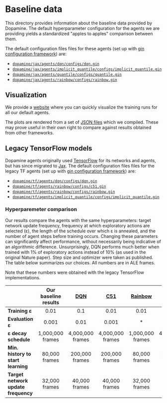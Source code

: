 # Baseline data

This directory provides information about the baseline data provided by
Dopamine. The default hyperparameter configuration for the agents we are
providing yields a standardized "apples to apples" comparison between them.

The default configuration files files for these agents (set up with [gin
configuration framework](https://github.com/google/gin-config)) are:

*   [`dopamine/jax/agents/dqn/configs/dqn.gin`](https://github.com/google/dopamine/blob/master/dopamine/jax/agents/dqn/configs/dqn.gin)
*   [`dopamine/jax/agents/implicit_quantile/configs/implicit_quantile.gin`](https://github.com/google/dopamine/blob/master/dopamine/jax/agents/implicit_quantile/configs/implicit_quantile.gin)
*   [`dopamine/jax/agents/quantile/configs/quantile.gin`](https://github.com/google/dopamine/blob/master/dopamine/jax/agents/quantile/configs/quantile.gin)
*   [`dopamine/jax/agents/rainbow/configs/rainbow.gin`](https://github.com/google/dopamine/blob/master/dopamine/jax/agents/rainbow/configs/rainbow.gin)

## Visualization
We provide a [website](https://google.github.io/dopamine/baselines/atari/plots.html)
where you can quickly visualize the training runs for all our default agents.

The plots are rendered from a set of
[JSON files](https://github.com/google/dopamine/tree/master/baselines/atari/data)
which we compiled. These may prove useful in their own right to compare
against results obtained from other frameworks.

## Legacy TensorFlow models

Dopamine agents originally used [TensorFlow](https://www.tensorflow.org/) for
its networks and agents, but has since migrated to
[Jax](https://jax.readthedocs.io/en/latest/). The default configuration files
files for the legacy TF agents (set up with [gin configuration
framework](https://github.com/google/gin-config)) are:

*   [`dopamine/tf/agents/dqn/configs/dqn.gin`](https://github.com/google/dopamine/blob/master/dopamine/tf/agents/dqn/configs/dqn.gin)
*   [`dopamine/tf/agents/rainbow/configs/c51.gin`](https://github.com/google/dopamine/blob/master/dopamine/tf/agents/rainbow/configs/c51.gin)
*   [`dopamine/tf/agents/rainbow/configs/rainbow.gin`](https://github.com/google/dopamine/blob/master/dopamine/tf/agents/rainbow/configs/rainbow.gin)
*   [`dopamine/tf/agents/implicit_quantile/configs/implicit_quantile.gin`](https://github.com/google/dopamine/blob/master/dopamine/agents/tf/implicit_quantile/configs/implicit_quantile.gin)

### Hyperparemeter comparison
Our results compare the agents with the same hyperparameters: target
network update frequency, frequency at which exploratory actions are selected (ε), the
length of the schedule over which ε is annealed, and the number of agent steps
before training occurs. Changing these parameters can significantly affect
performance, without necessarily being indicative of an algorithmic difference.
Unsurprisingly, DQN performs much better when trained with 1% of exploratory
actions instead of 10% (as used in the original Nature paper). Step size and
optimizer were taken as published. The table below summarizes our choices. All
numbers are in ALE frames.

Note that these numbers were obtained with the legacy TensorFlow
implementations.

|                                     | Our baseline results | [DQN][dqn]       | [C51][c51]       | [Rainbow][rainbow] | [IQN][iqn]       |
| :---------------------------------- | :------------------: | :--------:       | :--------:       | :----------------: | :--------:       |
| **Training ε**                      | 0.01                 | 0.1              | 0.01             | 0.01               | 0.01             |
| **Evaluation ε**                    | 0.001                | 0.01             | 0.001            | *                  | 0.001            |
| **ε decay schedule**                | 1,000,000 frames     | 4,000,000 frames | 4,000,000 frames | 1,000,000 frames   | 4,000,000 frames |
| **Min. history to start learning**  | 80,000 frames        | 200,000 frames   | 200,000 frames   | 80,000 frames      | 200,000 frames   |
| **Target network update frequency** | 32,000 frames        | 40,000 frames    | 40,000 frames    | 32,000 frames      | 40,000 frames    |


[dqn]: https://storage.googleapis.com/deepmind-media/dqn/DQNNaturePaper.pdf
[c51]: https://arxiv.org/abs/1707.06887
[rainbow]: https://arxiv.org/abs/1710.02298
[qr-dqn]: https://arxiv.org/abs/1710.10044
[iqn]: https://arxiv.org/abs/1806.06923
